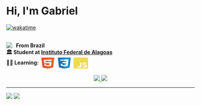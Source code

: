 # Hi, I'm Gabriel
[![wakatime](https://wakatime.com/badge/user/84b0df08-aee2-4136-b4bb-7c23a31a2bdb.svg)](https://github.com/gabriel-vjatoba)
<div style="display: inline_block"><br>
  <div style="display:flex; align-items: center;">
    <img src="https://images.emojiterra.com/twitter/v13.1/512px/1f1e7-1f1f7.png" height="17px">
    <b style="margin-left: 10px">From Brazil</b>
  </div>
  <b>🏛️ Student at <a href="https://www2.ifal.edu.br/">Instituto Federal de Alagoas</a><br>
    👨‍💻 Learning:</b>
    <img align="center" alt="Rafa-HTML" height="30" width="40" src="https://raw.githubusercontent.com/devicons/devicon/master/icons/html5/html5-original.svg">
    <img align="center" alt="Rafa-CSS" height="30" width="40" src="https://raw.githubusercontent.com/devicons/devicon/master/icons/css3/css3-original.svg">
    <img align="center" alt="Rafa-Js" height="30" width="40" src="https://raw.githubusercontent.com/devicons/devicon/master/icons/javascript/javascript-plain.svg"> 
</div>
<br>
<div align="center">
  <a href="https://github.com/gabriel-vjatoba">
  <img height="180em" src="https://github-readme-stats.vercel.app/api?username=gabriel-vjatoba&show_icons=true&theme=github_dark&include_all_commits=true&count_private=true&custom_title=Gabriel's GitHub Stats"/>
  <img height="180em" src="https://github-readme-stats.vercel.app/api/top-langs/?username=gabriel-vjatoba&langs_count=7&theme=github_dark&custom_title=Most Used Languages:"/>
</div>
<hr>
<a href="https://www.linkedin.com/in/gabriel-jatob%C3%A1-2641701b5" target="_blank"><img src="https://img.shields.io/badge/LinkedIn-0077B5?style=for-the-badge&logo=linkedin&logoColor=white"></a>
<a href="https://www.youtube.com/channel/UCrVIq6sX6iEblzQDuempn5g" target="_blank"><img src="https://img.shields.io/badge/YouTube-FF0000?style=for-the-badge&logo=youtube&logoColor=white"></a>
